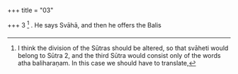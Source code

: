 +++
title = "03"

+++
3 [^3] . He says Svāhā, and then he offers the Balis


[^3]:  I think the division of the Sūtras should be altered, so that svāheti would belong to Sūtra 2, and the third Sūtra would consist only of the words atha baliharaṇam. In this case we should have to translate,
